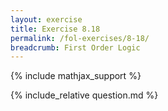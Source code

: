 ```yaml
---
layout: exercise
title: Exercise 8.18
permalink: /fol-exercises/8-18/
breadcrumb: First Order Logic
---
```


{% include mathjax_support %}

<div><i class="arrow-up loader" data-chapter="fol-exercises" data-exercise="ex_18" data-rating="0"></i></div>
{% include_relative question.md %}

